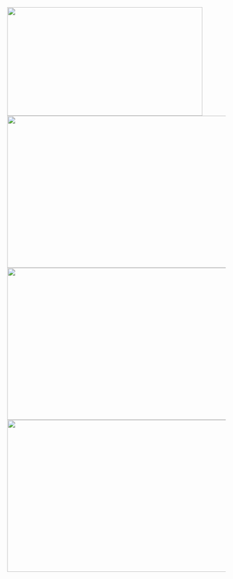 <img src="https://github.com/pritamzope/custom_controls_csharp/blob/master/Microsoft_Office_2013_WinForm_UI/PowerPoint/images/powerpoint_start.png" width="450" height="250"/>

<img src="https://github.com/pritamzope/custom_controls_csharp/blob/master/Microsoft_Office_2013_WinForm_UI/PowerPoint/images/powerpoint_main.png" width="650" height="350"/>

<img src="https://github.com/pritamzope/custom_controls_csharp/blob/master/Microsoft_Office_2013_WinForm_UI/PowerPoint/images/powerpoint_file_options.png" width="650" height="350"/>

<img src="https://github.com/pritamzope/custom_controls_csharp/blob/master/Microsoft_Office_2013_WinForm_UI/PowerPoint/images/powerpoint_templates.png" width="650" height="350"/>

